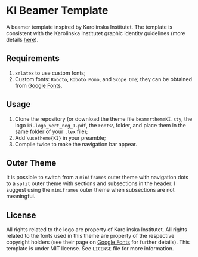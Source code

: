 # KI Beamer Template

A beamer template inspired by Karolinska Institutet. The template is consistent with the Karolinska Institutet graphic identity guidelines (more details [here](https://internwebben.ki.se/en/graphic-rules)).

## Requirements

1. `xelatex` to use custom fonts;
2. Custom fonts: `Roboto`, `Roboto Mono`, and `Scope One`; they can be obtained from [Google Fonts](fonts.google.com).

## Usage

1. Clone the repository (or download the theme file `beamerthemeKI.sty`, the logo `ki-logo_vert_neg_1.pdf`, the `Fonts\` folder, and place them in the same folder of your `.tex` file);
2. Add `\usetheme{KI}` in your preamble;
3. Compile twice to make the navigation bar appear.

## Outer Theme

It is possible to switch from a `miniframes` outer theme with navigation dots to a `split` outer theme with sections and subsections in the header. I suggest using the `miniframes` outer theme when subsections are not meaningful.

## License

All rights related to the logo are property of Karolinska Institutet. All rights related to the fonts used in this theme are property of the respective copyright holders (see their page on [Google Fonts](fonts.google.com) for further details). This template is under MIT license. See `LICENSE` file for more information.
